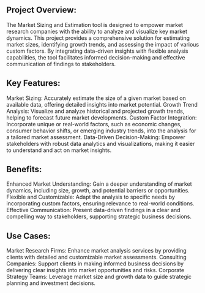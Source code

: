 ## Project Overview:
The Market Sizing and Estimation tool is designed to empower market research companies with the ability to analyze and visualize key market dynamics. This project provides a comprehensive solution for estimating market sizes, identifying growth trends, and assessing the impact of various custom factors. By integrating data-driven insights with flexible analysis capabilities, the tool facilitates informed decision-making and effective communication of findings to stakeholders.

## Key Features:
Market Sizing: Accurately estimate the size of a given market based on available data, offering detailed insights into market potential.
Growth Trend Analysis: Visualize and analyze historical and projected growth trends, helping to forecast future market developments.
Custom Factor Integration: Incorporate unique or real-world factors, such as economic changes, consumer behavior shifts, or emerging industry trends, into the analysis for a tailored market assessment.
Data-Driven Decision-Making: Empower stakeholders with robust data analytics and visualizations, making it easier to understand and act on market insights.

## Benefits:
Enhanced Market Understanding: Gain a deeper understanding of market dynamics, including size, growth, and potential barriers or opportunities.
Flexible and Customizable: Adapt the analysis to specific needs by incorporating custom factors, ensuring relevance to real-world conditions.
Effective Communication: Present data-driven findings in a clear and compelling way to stakeholders, supporting strategic business decisions.

## Use Cases:
Market Research Firms: Enhance market analysis services by providing clients with detailed and customizable market assessments.
Consulting Companies: Support clients in making informed business decisions by delivering clear insights into market opportunities and risks.
Corporate Strategy Teams: Leverage market size and growth data to guide strategic planning and investment decisions.